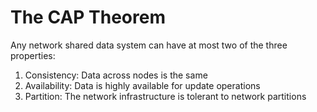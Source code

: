 # The CAP Theorem

Any network shared data system can have at most two of the three properties:

1. Consistency: Data across nodes is the same
2. Availability: Data is highly available for update operations
3. Partition: The network infrastructure is tolerant to network partitions
